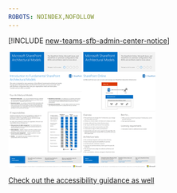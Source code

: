 ```yaml
---
ROBOTS: NOINDEX,NOFOLLOW
---
```


[!INCLUDE [new-teams-sfb-admin-center-notice](includes/new-teams-sfb-admin-center-notice.md)]


![Thumbnail for posters](media/testfile.png)

[Check out the accessibility guidance as well](https://technet.microsoft.com/library/mt790686(v=office.16).aspx)
